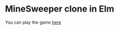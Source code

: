 # MineSweeper clone in Elm

<div id="main"></div>
<script src="./dist/sweeper.js"></script>
<script>
    var node = document.getElementById('main');
    var app = Elm.Main.embed(node);
</script>    

You can play the game [here](https://carstenkoenig.github.io/ElmSweeper/)
